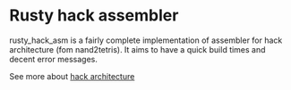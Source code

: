 # Rusty hack assembler
rusty_hack_asm is a fairly complete implementation of assembler for hack architecture (fom nand2tetris).
It aims to have a quick build times and decent error messages.

See more about [hack architecture](https://www.nand2tetris.org)